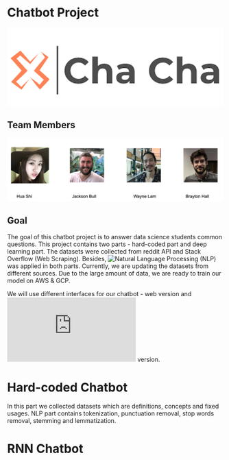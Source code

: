 # Chatbot Project
![images/chacha.png](images/chacha.png)
## Team Members
![images/team_members.png](images/team_members.png)

## Goal
The goal of this chatbot project is to answer data science students common questions. This project contains two parts -  hard-coded part and deep learning part.
The datasets were collected from reddit API and Stack Overflow (Web Scraping). Besides, ![Natural Language Processing](https://en.wikipedia.org/wiki/Natural_language_processing) (NLP) was applied in both parts. Currently, we are updating the datasets from different sources. Due to the large amount of data, we are ready to train our model on AWS & GCP.

We will use different interfaces for our chatbot - web version and ![tkinter](https://docs.python.org/3/library/tkinter.html) version.

# Hard-coded Chatbot
In this part we collected datasets which are definitions, concepts and fixed usages. NLP part contains tokenization, punctuation removal, stop words removal, stemming and lemmatization.  

# RNN Chatbot


